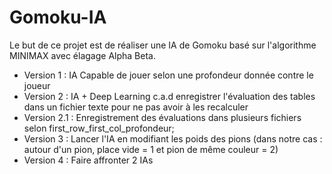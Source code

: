 # Gomoku-IA
Le but de ce projet est de réaliser une IA de Gomoku basé sur l'algorithme MINIMAX avec élagage Alpha Beta.
- Version 1 : IA Capable de jouer selon une profondeur donnée contre le joueur
- Version 2 : IA + Deep Learning c.a.d enregistrer l'évaluation des tables dans un fichier texte pour ne pas avoir à les recalculer
- Version 2.1 : Enregistrement des évaluations dans plusieurs fichiers selon first_row_first_col_profondeur;
- Version 3 : Lancer l'IA en modifiant les poids des pions (dans notre cas : autour d'un pion, place vide = 1 et pion de même couleur = 2)
- Version 4 : Faire affronter 2 IAs
